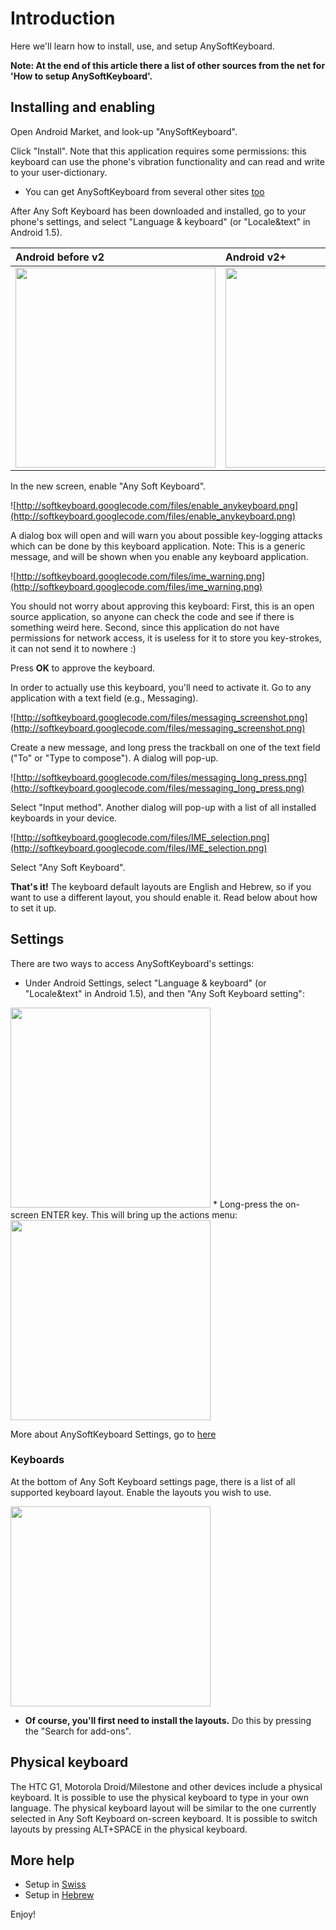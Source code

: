 # Introduction #
Here we'll learn how to install, use, and setup AnySoftKeyboard.

**Note: At the end of this article there a list of other sources from the net for 'How to setup AnySoftKeyboard'.**

## Installing and enabling ##
Open Android Market, and look-up "AnySoftKeyboard".

Click "Install". Note that this application requires some permissions: this keyboard can use the phone's vibration functionality and can read and write to your user-dictionary.

  * You can get AnySoftKeyboard from several other sites [too](http://code.google.com/p/softkeyboard/wiki/HowToGetIt)

After Any Soft Keyboard has been downloaded and installed, go to your phone's settings, and select "Language & keyboard" (or "Locale&text" in Android 1.5).

|Android before v2|Android v2+|
|:----------------|:----------|
|<img src='http://softkeyboard.googlecode.com/svn/wiki/howto/langAndKeyboard_fw1.png' width='320px' />|<img src='http://softkeyboard.googlecode.com/svn/wiki/howto/langAndKeyboard_fw2.png' width='320px' />|

In the new screen, enable "Any Soft Keyboard".

![http://softkeyboard.googlecode.com/files/enable_anykeyboard.png](http://softkeyboard.googlecode.com/files/enable_anykeyboard.png)

A dialog box will open and will warn you about possible key-logging attacks which can be done by this keyboard application.
Note: This is a generic message, and will be shown when you enable any keyboard application.

![http://softkeyboard.googlecode.com/files/ime_warning.png](http://softkeyboard.googlecode.com/files/ime_warning.png)

You should not worry about approving this keyboard: First, this is an open source application, so anyone can check the code and see if there is something weird here.
Second, since this application do not have permissions for network access, it is useless for it to store you key-strokes, it can not send it to nowhere :)

Press **OK** to approve the keyboard.

In order to actually use this keyboard, you'll need to activate it.
Go to any application with a text field (e.g., Messaging).

![http://softkeyboard.googlecode.com/files/messaging_screenshot.png](http://softkeyboard.googlecode.com/files/messaging_screenshot.png)

Create a new message, and long press the trackball on one of the text field ("To" or "Type to compose"). A dialog will pop-up.

![http://softkeyboard.googlecode.com/files/messaging_long_press.png](http://softkeyboard.googlecode.com/files/messaging_long_press.png)

Select "Input method". Another dialog will pop-up with a list of all installed keyboards in your device.

![http://softkeyboard.googlecode.com/files/IME_selection.png](http://softkeyboard.googlecode.com/files/IME_selection.png)

Select "Any Soft Keyboard".

**That's it!**
The keyboard default layouts are English and Hebrew, so if you want to use a different layout, you should enable it. Read below about how to set it up.

## Settings ##
There are two ways to access AnySoftKeyboard's settings:
  * Under Android Settings, select "Language & keyboard" (or "Locale&text" in Android 1.5), and then "Any Soft Keyboard setting":
<img src='http://softkeyboard.googlecode.com/files/enable_anykeyboard.png' width='320px' />
  * Long-press the on-screen ENTER key. This will bring up the actions menu:
<img src='http://softkeyboard.googlecode.com/svn/wiki/howto/ask_context_menu.png' width='320px' />

More about AnySoftKeyboard Settings, go to [here](http://code.google.com/p/softkeyboard/wiki/Settings)

### Keyboards ###
At the bottom of Any Soft Keyboard settings page, there is a list of all supported keyboard layout. Enable the layouts you wish to use.

<img src='http://softkeyboard.googlecode.com/svn/wiki/howto/settings_keyboards_shown.png' width='320px' />

  * **Of course, you'll first need to install the layouts.** Do this by pressing the "Search for add-ons".

## Physical keyboard ##
The HTC G1, Motorola Droid/Milestone and other devices include a physical keyboard. It is possible to use the physical keyboard to type in your own language.
The physical keyboard layout will be similar to the one currently selected in Any Soft Keyboard on-screen keyboard.
It is possible to switch layouts by pressing ALT+SPACE in the physical keyboard.

## More help ##
  * Setup in [Swiss](http://www.romandroid.ch/applications/clavier-suisse-romand-pour-android-anysoftkeyboard)
  * Setup in [Hebrew](http://forums.pilpilon.co.il/viewtopic.php?f=1&t=32)

Enjoy!